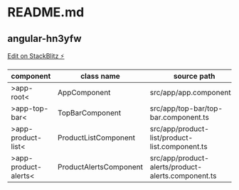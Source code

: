 # README.md

## angular-hn3yfw

[Edit on StackBlitz ⚡️](https://stackblitz.com/edit/angular-hn3yfw)

| component                  | class name             | source path                                        |
|----------------------------|------------------------|----------------------------------------------------|
| &gt;app-root&lt;           | AppComponent           | src/app/app.component.ts                           |
| &gt;app-top-bar&lt;        | TopBarComponent        | src/app/top-bar/top-bar.component.ts               |
| &gt;app-product-list&lt;   | ProductListComponent   | src/app/product-list/product-list.component.ts     |
| &gt;app-product-alerts&lt; | ProductAlertsComponent | src/app/product-alerts/product-alerts.component.ts |